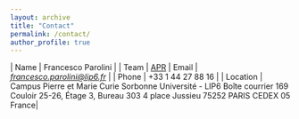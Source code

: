 ```yaml
---
layout: archive
title: "Contact"
permalink: /contact/
author_profile: true
---
```


| Name     | Francesco Parolini           |
| Team | [APR](https://www.lip6.fr/recherche/team.php?acronyme=APR)
| Email    | *francesco.parolini@lip6.fr* |
| Phone |        +33 1 44 27 88 16                      |
| Location    |
Campus Pierre et Marie Curie
Sorbonne Université - LIP6
Boîte courrier 169
Couloir 25-26, Étage 3, Bureau 303
4 place Jussieu
75252 PARIS CEDEX 05
France|
